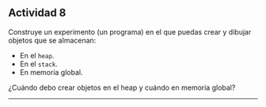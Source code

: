 Actividad 8
--------

Construye un experimento (un programa) en el que puedas crear y dibujar objetos que se almacenan:

- En el `heap`.
- En el `stack`.
- En memoria global.
  
¿Cuándo debo crear objetos en el heap y cuándo en memoria global?

----
